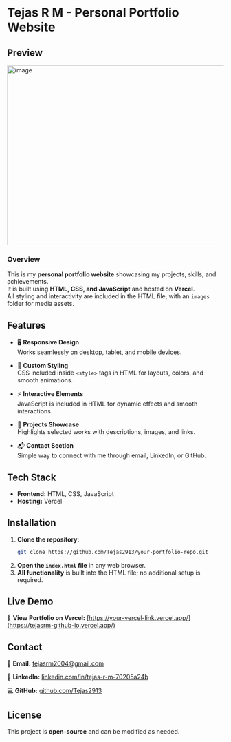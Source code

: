 # **Tejas R M - Personal Portfolio Website**

## Preview
<img width="960" height="417" alt="image" src="https://github.com/user-attachments/assets/84d10c1b-18a8-4a4e-be3d-f0af1b5b4cfb" />



### Overview
This is my **personal portfolio website** showcasing my projects, skills, and achievements.  
It is built using **HTML, CSS, and JavaScript** and hosted on **Vercel**.  
All styling and interactivity are included in the HTML file, with an `images` folder for media assets.  


## Features
- 🖥️ **Responsive Design**  
  Works seamlessly on desktop, tablet, and mobile devices.

- 🎨 **Custom Styling**  
  CSS included inside `<style>` tags in HTML for layouts, colors, and smooth animations.

- ⚡ **Interactive Elements**  
  JavaScript is included in HTML for dynamic effects and smooth interactions.

- 💼 **Projects Showcase**  
  Highlights selected works with descriptions, images, and links.

- 📬 **Contact Section**  
  Simple way to connect with me through email, LinkedIn, or GitHub.


## Tech Stack
- **Frontend:** HTML, CSS, JavaScript  
- **Hosting:** Vercel


## Installation
1. **Clone the repository:**
   ```sh
   git clone https://github.com/Tejas2913/your-portfolio-repo.git
2. **Open the `index.html` file** in any web browser.  
3. **All functionality** is built into the HTML file; no additional setup is required.

## Live Demo
🔗 **View Portfolio on Vercel:** [https://your-vercel-link.vercel.app/](https://tejasrm-github-io.vercel.app/)

## Contact
📩 **Email:** tejasrm2004@gmail.com  

💼 **LinkedIn:** [linkedin.com/in/tejas-r-m-70205a24b](https://www.linkedin.com/in/tejas-r-m-70205a24b/)  

💻 **GitHub:** [github.com/Tejas2913](https://github.com/Tejas2913)

## License
This project is **open-source** and can be modified as needed.



